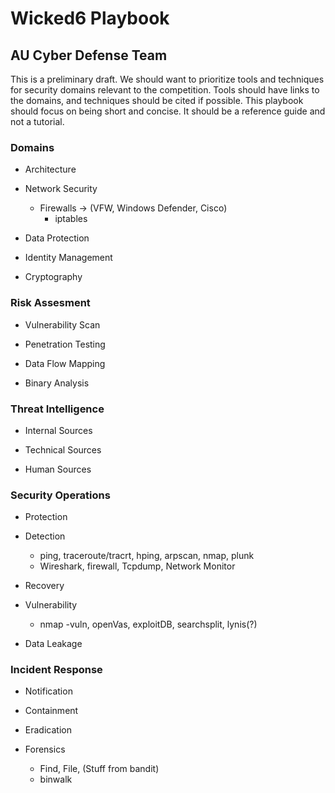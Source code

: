 # Wicked6 Playbook

## AU Cyber Defense Team

This is a preliminary draft. We should want to prioritize tools and techniques for security domains
relevant to the competition. Tools should have links to the domains, and techniques should be cited if possible. This playbook should focus on being short and concise. It should be a reference guide and not a tutorial.

### Domains

* Architecture

* Network Security
  * Firewalls -> (VFW, Windows Defender, Cisco)
    * iptables

* Data Protection  

* Identity Management

* Cryptography  

### Risk Assesment

* Vulnerability Scan

* Penetration Testing

* Data Flow Mapping

* Binary Analysis  

### Threat Intelligence

* Internal Sources

* Technical Sources

* Human Sources  

### Security Operations

* Protection

* Detection
  * ping, traceroute/tracrt, hping, arpscan, nmap, plunk
  * Wireshark, firewall, Tcpdump, Network Monitor

* Recovery

* Vulnerability
  * nmap -vuln, openVas, exploitDB, searchsplit, lynis(?)

* Data Leakage  

### Incident Response

* Notification

* Containment

* Eradication
  
* Forensics  
  * Find, File, (Stuff from bandit)
  * binwalk
